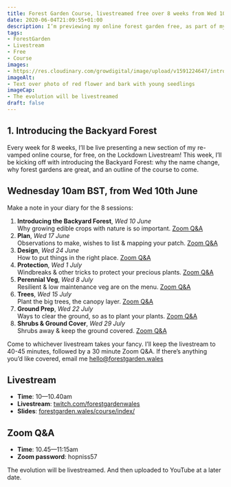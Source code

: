 ```yaml
---
title: Forest Garden Course, livestreamed free over 8 weeks from Wed 10th June
date: 2020-06-04T21:09:55+01:00
description: I’m previewing my online forest garden free, as part of my regular Wednesday Lockdown Livestream
tags: 
- ForestGarden
- Livestream
- Free
- Course
images: 
- https://res.cloudinary.com/growdigital/image/upload/v1591224647/introducing.jpg
imageAlt:
- Text over photo of red flower and bark with young seedlings
imageCap:
- The evolution will be livestreamed
draft: false
---
```


## 1. Introducing the Backyard Forest

Every week for 8 weeks, I’ll be live presenting a new section of my re-vamped online course, for free, on the Lockdown Livestream! This week, I’ll be kicking off with introducing the Backyard Forest: why the name change, why forest gardens are great, and an outline of the course to come.

## Wednesday 10am BST, from Wed 10th June

Make a note in your diary for the 8 sessions:

1. **Introducing the Backyard Forest**, _Wed 10 June_  
  Why growing edible crops with nature is so important. [Zoom Q&A](https://us04web.zoom.us/j/73574875774?pwd=ZnVsWVA1djhHQnhzekJTazdqOThnUT09)
2. **Plan**, _Wed 17 June_  
  Observations to make, wishes to list & mapping your patch. [Zoom Q&A](https://us04web.zoom.us/j/77510642149?pwd=b0NKVHp3RkJ1NEVxV2FHTFl5SmY5UT09)
3. **Design**, _Wed 24 June_  
  How to put things in the right place. [Zoom Q&A](https://us04web.zoom.us/j/72739993556?pwd=Y2lSY2xiR2Z5cEtHSzZPOVI1eGoyUT09)
4. **Protection**, _Wed 1 July_  
  Windbreaks & other tricks to protect your precious plants. [Zoom Q&A](https://us04web.zoom.us/j/78438178121?pwd=cGVkMEhXcXNmU3dKekhiek5oWGhIQT09)
5. **Perennial Veg**, _Wed 8 July_  
  Resilient & low maintenance veg are on the menu. [Zoom Q&A](https://us04web.zoom.us/j/71241477134?pwd=eCt3U2Fpb1E1SWRZaTJmRkpEa0tZQT09)
6. **Trees**, _Wed 15 July_  
  Plant the big trees, the canopy layer. [Zoom Q&A](https://us04web.zoom.us/j/79821963982?pwd=cXZuQmpWeFNxaFpKVlpndkRuRVQxQT09)
7. **Ground Prep**, _Wed 22 July_  
  Ways to clear the ground, so as to plant your plants. [Zoom Q&A](https://us04web.zoom.us/j/72167629180?pwd=QU1ZdXhDRHh1VlNIYkl0SklNSTFNUT09)
8. **Shrubs & Ground Cover**, _Wed 29 July_  
  Shrubs away & keep the ground covered. [Zoom Q&A](https://us04web.zoom.us/j/77496886240?pwd=R2poUDZrSjNIemR0WXk0bHpBczdOQT09)

Come to whichever livestream takes your fancy. I’ll keep the livestream to 40-45 minutes, followed by a 30 minute Zoom Q&A. If there’s anything you’d like covered, email me <hello@forestgarden.wales>

## Livestream

* **Time**: 10—10.40am
* **Livestream**: [twitch.com/forestgardenwales](https://www.twitch.com/forestgardenwales)
* **Slides**: [forestgarden.wales/course/index/](https://www.forestgarden.wales/course/index/)

## Zoom Q&A

* **Time**: 10.45—11:15am
* **Zoom password**: hopniss57

The evolution will be livestreamed. And then uploaded to YouTube at a later date.
